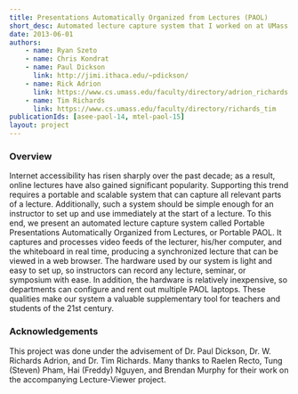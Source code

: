 ```yaml
---
title: Presentations Automatically Organized from Lectures (PAOL)
short_desc: Automated lecture capture system that I worked on at UMass Amherst.
date: 2013-06-01
authors:
    - name: Ryan Szeto
    - name: Chris Kondrat
    - name: Paul Dickson
      link: http://jimi.ithaca.edu/~pdickson/
    - name: Rick Adrion
      link: https://www.cs.umass.edu/faculty/directory/adrion_richards
    - name: Tim Richards
      link: https://www.cs.umass.edu/faculty/directory/richards_tim
publicationIds: [asee-paol-14, mtel-paol-15]
layout: project
---
```


### Overview

Internet accessibility has risen sharply over the past decade; as a result, online lectures have also gained significant popularity. Supporting this trend requires a portable and scalable system that can capture all relevant parts of a lecture. Additionally, such a system should be simple enough for an instructor to set up and use immediately at the start of a lecture. To this end, we present an automated lecture capture system called Portable Presentations Automatically Organized from Lectures, or Portable PAOL. It captures and processes video feeds of the lecturer, his/her computer, and the whiteboard in real time, producing a synchronized lecture that can be viewed in a web browser. The hardware used by our system is light and easy to set up, so instructors can record any lecture, seminar, or symposium with ease. In addition, the hardware is relatively inexpensive, so departments can configure and rent out multiple PAOL laptops. These qualities make our system a valuable supplementary tool for teachers and students of the 21st century.

### Acknowledgements

This project was done under the advisement of Dr. Paul Dickson, Dr. W. Richards Adrion, and Dr. Tim Richards. Many thanks to Raelen Recto, Tung (Steven) Pham, Hai (Freddy) Nguyen, and Brendan Murphy for their work on the accompanying Lecture-Viewer project.

